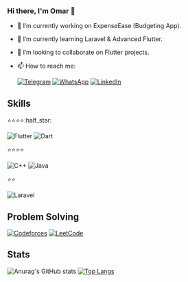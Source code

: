 ### Hi there, I'm Omar 👋

- 🔭 I’m currently working on ExpenseEase (Budgeting App).
- 🌱 I’m currently learning Laravel & Advanced Flutter.
- 👯 I’m looking to collaborate on Flutter projects.
- 📫 How to reach me:


    [![Telegram](https://img.shields.io/badge/Telegram-2CA5E0?style=for-the-badge&logo=telegram&logoColor=white)](https://t.me/OmarZaghlouleh) [![WhatsApp](https://img.shields.io/badge/WhatsApp-25D366?style=for-the-badge&logo=whatsapp&logoColor=white)](https://wa.me/963965124852) [![LinkedIn](https://img.shields.io/badge/linkedin-%230077B5.svg?style=for-the-badge&logo=linkedin&logoColor=white)](https://www.linkedin.com/in/omar-zaghlouleh-3275a1211/)
## Skills
   
 ⭐⭐⭐⭐:half_star:
 
 ![Flutter](https://img.shields.io/badge/Flutter-%2302569B.svg?style=for-the-badge&logo=Flutter&logoColor=white) ![Dart](https://img.shields.io/badge/dart-%230175C2.svg?style=for-the-badge&logo=dart&logoColor=white)
 
⭐⭐⭐⭐ 

 ![C++](https://img.shields.io/badge/c++-%2300599C.svg?style=for-the-badge&logo=c%2B%2B&logoColor=white) ![Java](https://img.shields.io/badge/java-%23ED8B00.svg?style=for-the-badge&logo=openjdk&logoColor=white)
 
 ⭐⭐

 ![Laravel](https://img.shields.io/badge/laravel-%23FF2D20.svg?style=for-the-badge&logo=laravel&logoColor=white)
   
## Problem Solving

[![Codeforces](https://img.shields.io/badge/Codeforces-445f9d?style=for-the-badge&logo=Codeforces&logoColor=white)](https://codeforces.com/profile/OmarZa) [![LeetCode](https://img.shields.io/badge/LeetCode-000000?style=for-the-badge&logo=LeetCode&logoColor=#d16c06)](https://leetcode.com/OmarZaghlouleh/)

   
## Stats

![Anurag's GitHub stats](https://github-readme-stats.vercel.app/api?username=OmarZaghlouleh&show_icons=true&theme=radical)  [![Top Langs](https://github-readme-stats.vercel.app/api/top-langs/?username=OmarZaghlouleh&layout=compact)](https://github.com/anuraghazra/github-readme-stats)


